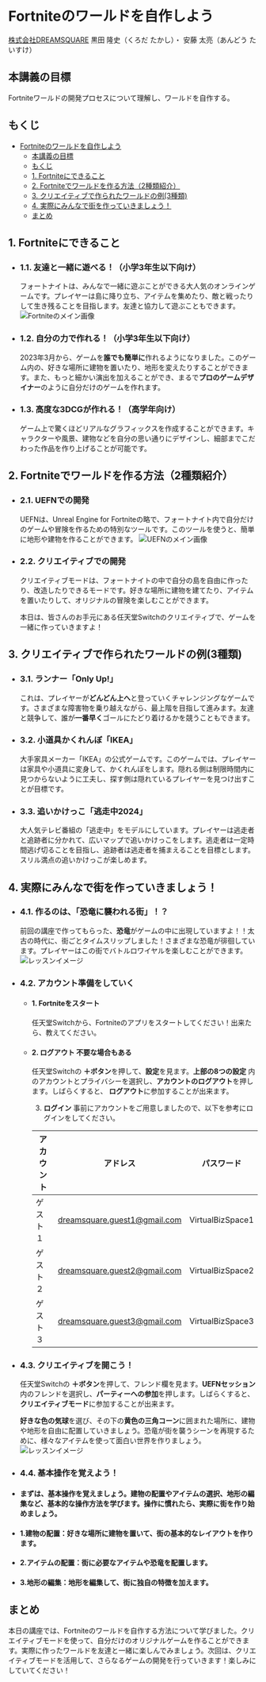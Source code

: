 # Fortniteのワールドを自作しよう

[株式会社DREAMSQUARE](https://dreamsquare.tech)  黒田 隆史（くろだ たかし）・ 安藤 太亮（あんどう たいすけ）

## 本講義の目標

Fortniteワールドの開発プロセスについて理解し、ワールドを自作する。

## もくじ

- [Fortniteのワールドを自作しよう](#fortniteのワールドを自作しよう)
  - [本講義の目標](#本講義の目標)
  - [もくじ](#もくじ)
  - [1. Fortniteにできること](#1-fortniteにできること)
  - [2. Fortniteでワールドを作る方法（2種類紹介）](#2-fortniteでワールドを作る方法2種類紹介)
  - [3. クリエイティブで作られたワールドの例(3種類)](#3-クリエイティブで作られたワールドの例3種類)
  - [4. 実際にみんなで街を作っていきましょう！](#4-実際にみんなで街を作っていきましょう)
  - [まとめ](#まとめ)

## 1. Fortniteにできること

  - ### 1.1. 友達と一緒に遊べる！（小学3年生以下向け）
    フォートナイトは、みんなで一緒に遊ぶことができる大人気のオンラインゲームです。プレイヤーは島に降り立ち、アイテムを集めたり、敵と戦ったりして生き残ることを目指します。友達と協力して遊ぶこともできます。
  ![Fortniteのメイン画像](image/Fortnite_image_top.jpg)

- ### 1.2. 自分の力で作れる！（小学3年生以下向け）

   2023年3月から、ゲームを**誰でも簡単に**作れるようになりました。このゲーム内の、好きな場所に建物を置いたり、地形を変えたりすることができます。また、もっと細かい演出を加えることができ、まるで**プロのゲームデザイナー**のように自分だけのゲームを作れます。

- ### 1.3. 高度な3DCGが作れる！（高学年向け）

  ゲーム上で驚くほどリアルなグラフィックスを作成することができます。キャラクターや風景、建物などを自分の思い通りにデザインし、細部までこだわった作品を作り上げることが可能です。

## 2. Fortniteでワールドを作る方法（2種類紹介）

- ### 2.1. UEFNでの開発

    UEFNは、Unreal Engine for Fortniteの略で、フォートナイト内で自分だけのゲームや冒険を作るための特別なツールです。このツールを使うと、簡単に地形や建物を作ることができます。
    ![UEFNのメイン画像](image/UEFN_image_top.jpg)

- ### 2.2. クリエイティブでの開発

    クリエイティブモードは、フォートナイトの中で自分の島を自由に作ったり、改造したりできるモードです。好きな場所に建物を建てたり、アイテムを置いたりして、オリジナルの冒険を楽しむことができます。

    本日は、皆さんのお手元にある任天堂Switchのクリエイティブで、ゲームを一緒に作っていきますよ！

## 3. クリエイティブで作られたワールドの例(3種類)

- ### 3.1. ランナー「Only Up!」

  これは、プレイヤーが**どんどん上へ**と登っていくチャレンジングなゲームです。さまざまな障害物を乗り越えながら、最上階を目指して進みます。友達と競争して、誰が**一番早く**ゴールにたどり着けるかを競うこともできます。

- ### 3.2. 小道具かくれんぼ「IKEA」

  大手家具メーカー「IKEA」の公式ゲームです。このゲームでは、プレイヤーは家具や小道具に変身して、かくれんぼをします。隠れる側は制限時間内に見つからないように工夫し、探す側は隠れているプレイヤーを見つけ出すことが目標です。

- ### 3.3. 追いかけっこ「逃走中2024」

  大人気テレビ番組の「逃走中」をモデルにしています。プレイヤーは逃走者と追跡者に分かれて、広いマップで追いかけっこをします。逃走者は一定時間逃げ切ることを目指し、追跡者は逃走者を捕まえることを目標とします。スリル満点の追いかけっこが楽しめます。

## 4. 実際にみんなで街を作っていきましょう！

- ### 4.1. 作るのは、「恐竜に襲われる街」！？

    前回の講座で作ってもらった、**恐竜**がゲームの中に出現していますよ！！太古の時代に、街ごとタイムスリップしました！さまざまな恐竜が徘徊しています。プレイヤーはこの街でバトルロワイヤルを楽しむことができます。
     ![レッスンイメージ](image/Lesson_image1.png)

- ### 4.2. アカウント準備をしていく

  - #### 1. Fortniteをスタート

    任天堂Switchから、Fortniteのアプリをスタートしてください！出来たら、教えてください。

  - #### 2. ログアウト 不要な場合もある

    任天堂Switchの **＋ボタン**を押して、**設定**を見ます。**上部の8つの設定** 内のアカウントとプライバシーを選択し、**アカウントのログアウト**を押します。しばらくすると、 **ログアウト**に参加することが出来ます。

    3. **ログイン**
    事前にアカウントをご用意しましたので、以下を参考にログインをしてください。

    |アカウント|アドレス                     |パスワード      |
    |----------|----------------------------|---------------|
    |ゲスト１  |dreamsquare.guest1@gmail.com|VirtualBizSpace1|
    |ゲスト２  |dreamsquare.guest2@gmail.com|VirtualBizSpace2|
    |ゲスト３  |dreamsquare.guest3@gmail.com|VirtualBizSpace3|




- ### 4.3. クリエイティブを開こう！

  任天堂Switchの **＋ボタン**を押して、フレンド欄を見ます。**UEFNセッション** 内のフレンドを選択し、**パーティーへの参加**を押します。しばらくすると、 **クリエイティブモード**に参加することが出来ます。

  **好きな色の気球**を選び、その下の**黄色の三角コーン**に囲まれた場所に、建物や地形を自由に配置していきましょう。恐竜が街を襲うシーンを再現するために、様々なアイテムを使って面白い世界を作りましょう。
  ![レッスンイメージ](image/Lesson_image3.png)

- ### 4.4. 基本操作を覚えよう！

- #### まずは、基本操作を覚えましょう。建物の配置やアイテムの選択、地形の編集など、基本的な操作方法を学びます。操作に慣れたら、実際に街を作り始めましょう。

- #### 1.建物の配置：好きな場所に建物を置いて、街の基本的なレイアウトを作ります。
- #### 2.アイテムの配置：街に必要なアイテムや恐竜を配置します。
- #### 3.地形の編集：地形を編集して、街に独自の特徴を加えます。

## まとめ

  本日の講座では、Fortniteのワールドを自作する方法について学びました。クリエイティブモードを使って、自分だけのオリジナルゲームを作ることができます。実際に作ったワールドを友達と一緒に楽しんでみましょう。次回は、クリエイティブモードを活用して、さらなるゲームの開発を行っていきます！楽しみにしていてください！
